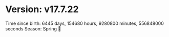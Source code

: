 # Version: v17.7.22
Time since birth: 6445 days, 154680 hours, 9280800 minutes, 556848000 seconds
Season: Spring 🌸

